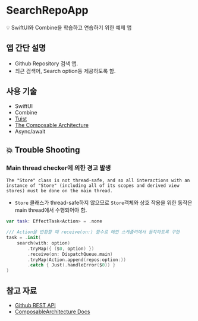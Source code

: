 # SearchRepoApp

<aside>
💡 SwiftUI와 Combine을 학습하고 연습하기 위한 예제 앱

</aside>

## 앱 간단 설명

- Github Repository 검색 앱.
- 최근 검색어, Search option등 제공하도록 함.

## 사용 기술

- SwiftUI
- Combine
- [Tuist](https://tuist.io)
- [The Composable Architecture](https://github.com/pointfreeco/swift-composable-architecture)
- Async/await

## 💥 Trouble Shooting
### Main thread checker에 의한 경고 발생
`The "Store" class is not thread-safe, and so all interactions with an instance of "Store" (including all of its scopes and derived view stores) must be done on the main thread.`
- `Store` 클래스가 thread-safe하지 않으므로 `Store`객체와 상호 작용을 위한 동작은 main thread에서 수행되어야 함.

```swift
var task: EffectTask<Action> = .none

/// Action을 반환할 때 receive(on:) 함수로 메인 스케줄러에서 동작하도록 구현
task = .init(
    search(with: option)
        .tryMap({ ($0, option) })
        .receive(on: DispatchQueue.main)
        .tryMap(Action.append(repos:option:))
        .catch { Just(.handleError($0)) }
)
```

## 참고 자료
- [Github REST API](https://docs.github.com/ko/rest?apiVersion=2022-11-28)
- [ComposableArchitecture Docs](https://pointfreeco.github.io/swift-composable-architecture/main/documentation/composablearchitecture)
